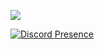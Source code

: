 ![](https://komarev.com/ghpvc/?username=your-github-username&color=dc143c)

[![Discord Presence](https://lanyard-profile-readme.vercel.app/api/852929415384924181)](https://discord.com/users/852929415384924181)



